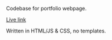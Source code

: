Codebase for portfolio webpage.

[Live link](https://watariclaud.info/)

Written in HTML/JS & CSS, no templates.
